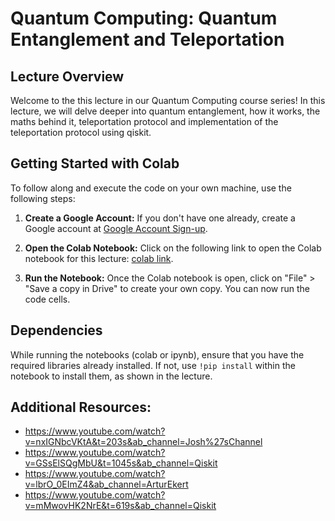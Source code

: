 # Quantum Computing: Quantum Entanglement and Teleportation 

## Lecture Overview

Welcome to the this lecture in our Quantum Computing course series! In this lecture, we will delve deeper into quantum entanglement, how it works, the maths behind it, teleportation protocol and implementation of the teleportation protocol using qiskit.

## Getting Started with Colab

To follow along and execute the code on your own machine, use the following steps:

1. **Create a Google Account:** If you don't have one already, create a Google account at [Google Account Sign-up](https://accounts.google.com/signup).

2. **Open the Colab Notebook:** Click on the following link to open the Colab notebook for this lecture: [colab link](https://colab.research.google.com/drive/1eo7STJ3xxuhyiscq7uKIdwyUg66t6Jv4?usp=sharing).

3. **Run the Notebook:** Once the Colab notebook is open, click on "File" > "Save a copy in Drive" to create your own copy. You can now run the code cells.

## Dependencies

While running the notebooks (colab or ipynb), ensure that you have the required libraries already installed. If not, use `!pip install` within the notebook to install them, as shown in the lecture.


## Additional Resources:
- https://www.youtube.com/watch?v=nxIGNbcVKtA&t=203s&ab_channel=Josh%27sChannel
- https://www.youtube.com/watch?v=GSsElSQgMbU&t=1045s&ab_channel=Qiskit
- https://www.youtube.com/watch?v=lbrO_0EImZ4&ab_channel=ArturEkert
- https://www.youtube.com/watch?v=mMwovHK2NrE&t=619s&ab_channel=Qiskit
